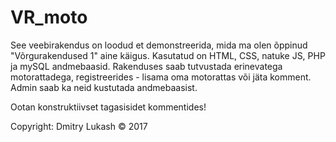 # VR_moto

See veebirakendus on loodud et demonstreerida, mida ma olen õppinud "Võrgurakendused 1" aine käigus.
Kasutatud on HTML, CSS, natuke JS, PHP ja mySQL andmebaasid.
Rakenduses saab tutvustada erinevatega motorattadega, registreerides - lisama oma motorattas või jäta komment. Admin saab ka neid kustutada andmebaasist.

Ootan konstruktiivset tagasisidet kommentides!

Copyright:	Dmitry Lukash © 2017
